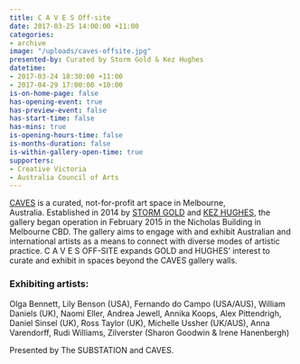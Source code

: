 ```yaml
---
title: C A V E S Off-site
date: 2017-03-25 14:00:00 +11:00
categories:
- archive
image: "/uploads/caves-offsite.jpg"
presented-by: Curated by Storm Gold & Kez Hughes
datetime:
- 2017-03-24 18:30:00 +11:00
- 2017-04-29 17:00:00 +10:00
is-on-home-page: false
has-opening-event: true
has-preview-event: false
has-start-time: false
has-mins: true
is-opening-hours-time: false
is-months-duration: false
is-within-gallery-open-time: true
supporters:
- Creative Victoria
- Australia Council of Arts
---
```


[CAVES](http://www.cavesgallery.com) is a curated, not-for-profit art space in Melbourne, Australia. Established in 2014 by [STORM GOLD](http://www.stormgold.net) and [KEZ HUGHES](http://kezhughes.tumblr.com), the gallery began operation in February 2015 in the Nicholas Building in Melbourne CBD. The gallery aims to engage with and exhibit Australian and international artists as a means to connect with diverse modes of artistic practice. C A V E S  OFF-SITE expands GOLD and HUGHES’ interest to curate and exhibit in spaces beyond the CAVES gallery walls.

### Exhibiting artists:

Olga Bennett, Lily Benson (USA), Fernando do Campo (USA/AUS), William Daniels (UK), Naomi Eller,
Andrea Jewell, Annika Koops, Alex Pittendrigh, Daniel Sinsel (UK), Ross Taylor (UK), Michelle Ussher (UK/AUS), Anna Varendorff, Rudi Williams, Zilverster (Sharon Goodwin & Irene Hanenbergh)

Presented by The SUBSTATION and CAVES.
